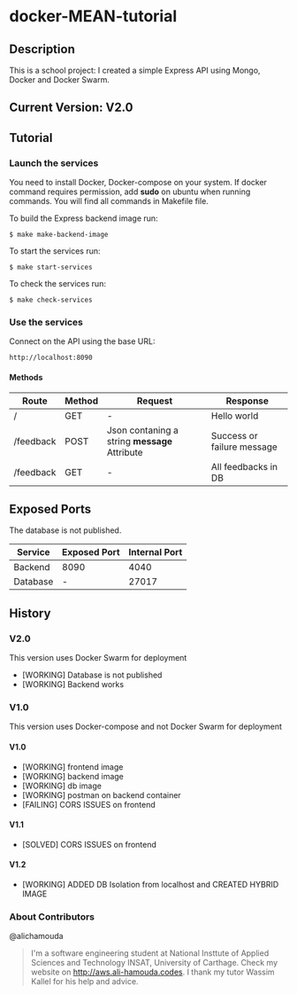 # docker-MEAN-tutorial



## Description
This is a school project: I created a simple Express API using Mongo, Docker and Docker Swarm.

## Current Version: V2.0

## Tutorial
### Launch the services
You need to install Docker, Docker-compose on your system.
If docker command requires permission, add **sudo** on ubuntu when running commands.
You will find all commands in Makefile file.

To build the Express backend image run:

```
$ make make-backend-image
```
To start the services run:
```
$ make start-services
```
To check the services run:
```
$ make check-services
```
### Use the services
Connect on the API using the base URL:
```
http://localhost:8090
```
#### Methods

Route | Method | Request | Response
------|--------|---------|--
/|GET|-|Hello world
/feedback|POST| Json contaning a string **message** Attribute| Success or failure message
/feedback|GET|-|All feedbacks in DB


## Exposed Ports
The database is not published.

Service | Exposed Port | Internal Port
---------|-------------|---------
Backend| 8090 | 4040
Database | - | 27017




## History
### V2.0
This version uses Docker Swarm for deployment

- [WORKING] Database is not published
- [WORKING] Backend works


### V1.0
This version uses Docker-compose and not Docker Swarm for deployment
#### V1.0

- [WORKING] frontend image 
- [WORKING] backend image
- [WORKING] db image
- [WORKING] postman on backend container
- [FAILING] CORS ISSUES on frontend

#### V1.1
- [SOLVED] CORS ISSUES on frontend

#### V1.2
- [WORKING] ADDED DB Isolation from localhost and CREATED HYBRID IMAGE

### About Contributors

@alichamouda
> I'm a software engineering student at National Insttute of Applied Sciences and Technology INSAT, University of Carthage.
>Check my website on http://aws.ali-hamouda.codes.
I thank my tutor Wassim Kallel for his help and advice.